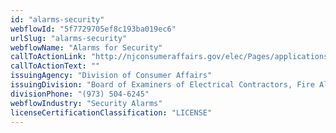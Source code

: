 ```yaml
---
id: "alarms-security"
webflowId: "5f7729705ef8c193ba019ec6"
urlSlug: "alarms-security"
webflowName: "Alarms for Security"
callToActionLink: "http://njconsumeraffairs.gov/elec/Pages/applications.aspx"
callToActionText: ""
issuingAgency: "Division of Consumer Affairs"
issuingDivision: "Board of Examiners of Electrical Contractors, Fire Alarm, Burglar Alarm and Locksmith Advisory Committee"
divisionPhone: "(973) 504-6245"
webflowIndustry: "Security Alarms"
licenseCertificationClassification: "LICENSE"
---
```

